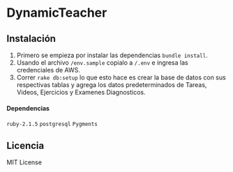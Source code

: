 # DynamicTeacher


Instalación
---

1. Primero se empieza por instalar las dependencias `bundle install`.
2. Usando el archivo `/env.sample` copialo a `/.env` e ingresa las credenciales de AWS.
3. Correr `rake db:setup` lo que esto hace es crear la base de datos con sus respectivas tablas y agrega los datos predeterminados de Tareas, Videos, Ejercicios y Examenes Diagnosticos.

#### Dependencias
`ruby-2.1.5`
`postgresql`
`Pygments`

Licencia
---
MIT License
